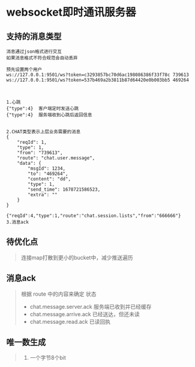 # websocket即时通讯服务器

## 支持的消息类型

```
消息通过json格式进行交互
如果消息格式不符合规范会自动丢弃

预先设置两个用户
ws://127.0.0.1:9501/ws?token=c3293857bc70d6ac198086386f33f78c 739613
ws://127.0.0.1:9501/ws?token=537b469a2b3811b87d64420e0b003bb5 469264



1.心跳
{"type":4}  客户端定时发送心跳
{"type":4}  服务端收到心跳后返回信息


2.CHAT类型表示上层业务需要的消息
{
	"reqId": 1,
	"type": 1,
	"from": "739613",
	"route": "chat.user.message",
	"data": {
		"msgId": 1234,
		"to": "469264",
		"content": "dd",
		"type": 1,
		"send_time": 1678721586523,
		"extra": ""
	}
}

{"reqId":4,"type":1,"route":"chat.session.lists","from":"666666"}
3.消息ack
```

## 待优化点

> 连接map打散到更小的bucket中，减少推送遍历

## 消息ack

> 根据 route 中的内容来确定 状态
> * chat.message.server.ack 服务端已收到并已经缓存
> * chat.message.arrive.ack 已经送达，但还未读
> * chat.message.read.ack 已读回执

## 唯一数生成

> 1. 一个字节8个bit